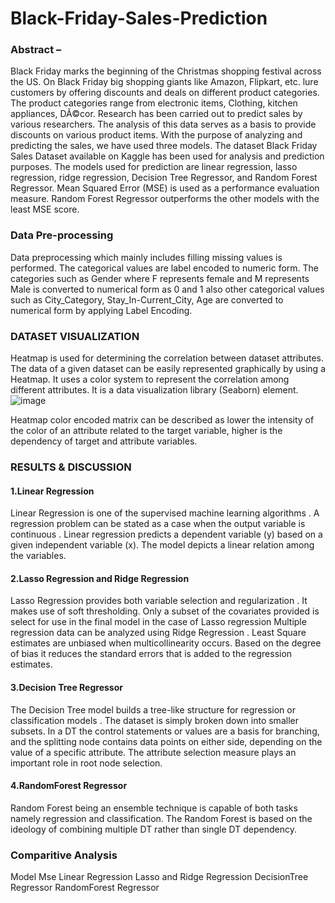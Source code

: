 # Black-Friday-Sales-Prediction
### Abstract – 
Black Friday marks the beginning of the Christmas shopping festival across the US. On Black Friday big shopping giants like Amazon, Flipkart, etc. lure customers by offering discounts and deals on different product categories. The product categories range from electronic items, Clothing, kitchen appliances, DÃ©cor. Research has been carried out to predict sales by various researchers. The analysis of this data serves as a basis to provide discounts on various product items. With the purpose of analyzing and predicting the sales, we have used three models. The dataset Black Friday Sales Dataset available on Kaggle has been used for analysis and prediction purposes. The models used for prediction are linear regression, lasso regression, ridge regression, Decision Tree Regressor, and Random Forest Regressor. Mean Squared Error (MSE) is used as a performance evaluation measure. Random Forest Regressor outperforms the other models with the least MSE score.

### Data Pre-processing
Data preprocessing which mainly includes filling missing values is performed. The categorical values are label encoded to numeric form. The categories such as Gender where F represents female and M represents Male is converted to numerical form as 0 and 1 also other categorical values such as City_Category, Stay_In-Current_City, Age are converted to numerical form by applying Label Encoding.

### DATASET VISUALIZATION
Heatmap is used for determining the correlation between dataset attributes. The data of a given dataset can be easily represented graphically by using a Heatmap. It uses a color system to represent the correlation among different attributes. It is a data visualization library (Seaborn) element.
![image](https://user-images.githubusercontent.com/89696170/138823925-b8540533-87dd-4f0c-be51-7cd121a5cbe7.png)

Heatmap color encoded matrix can be described as lower the intensity of the color of an attribute related to the target variable, higher is the dependency of target and attribute variables.

### RESULTS & DISCUSSION
#### 1.Linear Regression
Linear Regression is one of the supervised machine learning algorithms . A regression problem can be stated as a case when the output variable is continuous . Linear regression predicts a dependent variable (y) based on a given independent variable (x). The model depicts a linear relation among the variables.

#### 2.Lasso Regression and Ridge Regression
Lasso Regression provides both variable selection and regularization . It makes use of soft thresholding. Only a subset of the covariates provided is select for use in the final model in the case of Lasso regression
Multiple regression data can be analyzed using Ridge Regression . Least Square estimates are unbiased when multicollinearity occurs. Based on the degree of bias it reduces the standard errors that is added to the regression estimates.

#### 3.Decision Tree Regressor
The Decision Tree model builds a tree-like structure for regression or classification models . The dataset is simply broken down into smaller subsets. In a DT the control statements or values are a basis for branching, and the splitting node contains data points on either side, depending on the value of a specific attribute. The attribute selection measure plays an important role in root node selection.

#### 4.RandomForest Regressor
Random Forest being an ensemble technique is capable of both tasks namely regression and classification. The Random Forest is based on the ideology of combining multiple DT rather than single DT dependency.

### Comparitive Analysis
Model                              Mse
Linear Regression
Lasso and Ridge Regression
DecisionTree Regressor
RandomForest Regressor
